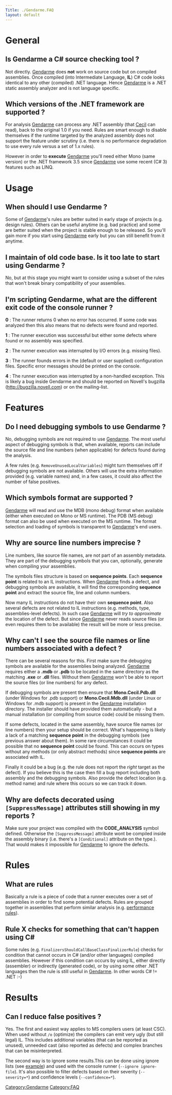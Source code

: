 ```yaml
---
Title: ./Gendarme.FAQ
layout: default
---
```


General
=======

Is Gendarme a C\# source checking tool ?
----------------------------------------

Not directly. [Gendarme]({{site.url}}/Gendarme "wikilink") does **not** work on
source code but on compiled assemblies. Once compiled (into Intermediate
Language, **IL**) C\# code looks identical to any other (compiled) .NET
language. Hence [Gendarme]({{site.url}}/Gendarme "wikilink") is a .NET static
assembly analyzer and is not language specific.

Which versions of the .NET framework are supported ?
----------------------------------------------------

For analysis [Gendarme]({{site.url}}/Gendarme "wikilink") can process any .NET
assembly (that [Cecil]({{site.url}}/Cecil "wikilink") can read), back to the original
1.0 if you need. Rules are smart enough to disable themselves if the
runtime targeted by the analyzed assembly does not support the feature
under scrutiny (i.e. there is no performance degradation to use every
rule versus a set of 1.x rules).

However in order to **execute** [Gendarme]({{site.url}}/Gendarme "wikilink") you'll
need either Mono (same version) or the .NET framework 3.5 since
[Gendarme]({{site.url}}/Gendarme "wikilink") use some recent (C\# 3) features such as
LINQ.

Usage
=====

When should I use Gendarme ?
----------------------------

Some of [Gendarme]({{site.url}}/Gendarme "wikilink")'s rules are better suited in
early stage of projects (e.g. design rules). Others can be useful
anytime (e.g. bad practice) and some are better suited when the project
is stable enough to be released. So you'll gain more if you start using
[Gendarme]({{site.url}}/Gendarme "wikilink") early but you can still benefit from it
anytime.

I maintain of old code base. Is it too late to start using Gendarme ?
---------------------------------------------------------------------

No, but at this stage you might want to consider using a subset of the
rules that won't break binary compatibility of your assemblies.

I'm scripting Gendarme, what are the different exit code of the console runner ?
--------------------------------------------------------------------------------

**0** : The runner returns 0 when no error has occurred. If some code
was analyzed then this also means that no defects were found and
reported.

**1** : The runner execution was successful but either some defects
where found or no assembly was specified.

**2** : The runner execution was interrupted by I/O errors (e.g. missing
files).

**3** : The runner founds errors in the (default or user supplied)
configuration files. Specific error messages should be printed on the
console.

**4** : The runner execution was interrupted by a non-handled exception.
This is likely a bug inside Gendarme and should be reported on Novell's
bugzilla (http://bugzilla.novell.com) or on the mailing-list.

Features
========

Do I need debugging symbols to use Gendarme ?
---------------------------------------------

No, debugging symbols are not required to use
[Gendarme]({{site.url}}/Gendarme "wikilink"). The most useful aspect of debugging
symbols is that, when available, reports can include the source file and
line numbers (when applicable) for defects found during the analysis.

A few rules (e.g. `RemoveUnusedLocalVariables`) might turn themselves
off if debugging symbols are not available. Others will use the extra
information provided (e.g. variable names) and, in a few cases, it could
also affect the number of false positives.

Which symbols format are supported ?
------------------------------------

[Gendarme]({{site.url}}/Gendarme "wikilink") will read and use the MDB (mono debug)
format when available (either when executed on Mono or MS runtime). The
PDB (MS debug) format can also be used when executed on the MS runtime.
The format selection and loading of symbols is transparent to
[Gendarme]({{site.url}}/Gendarme "wikilink")'s end users.

Why are source line numbers imprecise ?
---------------------------------------

Line numbers, like source file names, are not part of an assembly
metadata. They are part of the debugging symbols that you can,
optionally, generate when compiling your assemblies.

The symbols files structure is based on **sequence points**. Each
**sequence point** is related to an IL instructions. When
[Gendarme]({{site.url}}/Gendarme "wikilink") finds a defect, and debugging symbols
are available, it will find the corresponding **sequence point** and
extract the source file, line and column numbers.

Now many IL instructions do not have their own **sequence point**. Also
several defects are not related to IL instructions (e.g. methods, type,
assemblies-level defects). In such case [Gendarme]({{site.url}}/Gendarme "wikilink")
will *try to approximate* the location of the defect. But since
[Gendarme]({{site.url}}/Gendarme "wikilink") never reads source files (or even
requires them to be available) the result will be more or less precise.

Why can't I see the source file names or line numbers associated with a defect ?
--------------------------------------------------------------------------------

There can be several reasons for this. First make sure the debugging
symbols are available for the assemblies being analyzed.
[Gendarme]({{site.url}}/Gendarme "wikilink") requires either a **.mdb** or **.pdb**
to be located in the same directory as the matching **.exe** or **.dll**
files. Without them [Gendarme]({{site.url}}/Gendarme "wikilink") won't be able to
report the source files (or line numbers) for any defect.

If debugging symbols are present then ensure that **Mono.Cecil.Pdb.dll**
(under Windows for .pdb support) or **Mono.Cecil.Mdb.dll** (under Linux
or Windows for .mdb support) is present in the
[Gendarme]({{site.url}}/Gendarme "wikilink") installation directory. The installer
should have provided them automatically - but a manual installation (or
compiling from source code) could be missing them.

If some defects, located in the same assembly, have source file names
(or line numbers) then your setup should be correct. What's happening is
likely a lack of a matching **sequence point** in the debugging symbols
(see previous answer about them). In some rare circumstances it could be
possible that no **sequence point** could be found. This can occurs on
types without any methods (or only abstract methods) since **sequence
points** are associated with IL.

Finally it could be a bug (e.g. the rule does not report the *right*
target as the defect). If you believe this is the case then fill a bug
report including both assembly and the debugging symbols. Also provide
the defect location (e.g. method name) and rule where this occurs so we
can track it down.

Why are defects decorated using `[SuppressMessage]` attributes still showing in my reports ?
--------------------------------------------------------------------------------------------

Make sure your project was compiled with the **CODE\_ANALYSIS** symbol
defined. Otherwise the `[SuppressMessage]` attribute wont be compiled
inside the assembly binary (i.e. there's a `[Conditional]` attribute on
the type.). That would makes it impossible for
[Gendarme]({{site.url}}/Gendarme "wikilink") to ignore the defects.

Rules
=====

What are rules
--------------

Basically a rule is a piece of code that a runner executes over a set of
assemblies in order to find some potential defects. Rules are grouped
together in assemblies that perform similar analysis (e.g. [performance
rules]({{site.url}}/Gendarme.Rules.Performance "wikilink")).

Rule X checks for something that can't happen using C\#
-------------------------------------------------------

Some rules (e.g. `FinalizersShouldCallBaseClassFinalizerRule`) checks
for condition that cannot occurs in C\# (and/or other languages)
compiled assemblies. However if this condition can occurs by using IL,
either directly (assembler) or indirectly (generated code), or by using
some other .NET languages then the rule is still useful in
[Gendarme]({{site.url}}/Gendarme "wikilink"). In other words C\# != .NET :-)

Results
=======

Can I reduce false positives ?
------------------------------

Yes. The first and easiest way applies to MS compilers users (at least
CSC). When used without `/o` (optimize) the compilers can emit very ugly
(but still legal) IL. This includes additional variables (that can be
reported as unused), unneeded cast (also reported as defects) and
complex branches that can be misinterpreted.

The second way is to ignore some results.This can be done using ignore
lists (see
[example](https://github.com/mono/mono-tools/blob/master/gendarme/self-test.ignore))
and used with the console runner (`--ignore ignore-file`). It's also
possible to filter defects based on their severity (`--severity=*`) and
confidence levels (`--confidence=*`).

<Category:Gendarme> <Category:FAQ>
